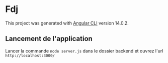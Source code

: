 # Fdj

This project was generated with [Angular CLI](https://github.com/angular/angular-cli) version 14.0.2.

## Lancement de l'application

Lancer la commande `node server.js` dans le dossier backend et ouvrez l'url `http://localhost:3000/`

